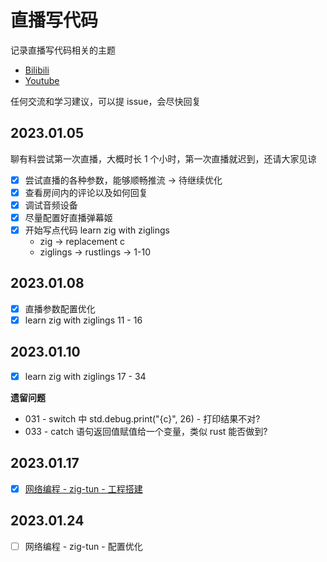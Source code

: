 # 直播写代码

记录直播写代码相关的主题

- [Bilibili](https://space.bilibili.com/1076758871/?spm_id_from=333.999.0.0)
- [Youtube](https://www.youtube.com/@user-lv3my7jv6h)

任何交流和学习建议，可以提 issue，会尽快回复

## 2023.01.05

聊有料尝试第一次直播，大概时长 1 个小时，第一次直播就迟到，还请大家见谅

- [x] 尝试直播的各种参数，能够顺畅推流 -> 待继续优化
- [x] 查看房间内的评论以及如何回复
- [x] 调试音频设备
- [x] 尽量配置好直播弹幕姬
- [x] 开始写点代码 learn zig with ziglings
    - zig -> replacement c
    - ziglings -> rustlings -> 1-10

## 2023.01.08

- [x] 直播参数配置优化
- [x] learn zig with ziglings 11 - 16

## 2023.01.10

- [x] learn zig with ziglings 17 - 34

**遗留问题**

- 031 - switch 中 std.debug.print("{c}", 26) - 打印结果不对?
- 033 - catch 语句返回值赋值给一个变量，类似 rust 能否做到?

## 2023.01.17

- [x] [网络编程 - zig-tun - 工程搭建](https://www.bilibili.com/video/BV1TG4y197Jf/?spm_id_from=333.999.0.0)

## 2023.01.24

- [ ] 网络编程 - zig-tun - 配置优化
